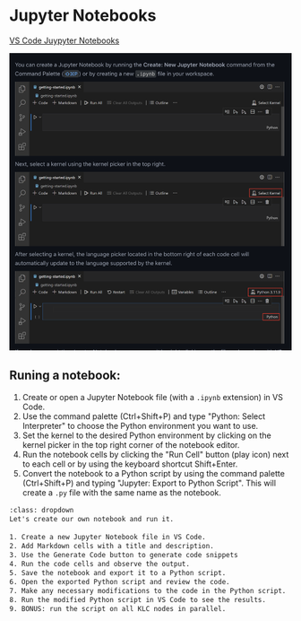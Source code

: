 # Jupyter Notebooks

[VS Code Juypyter Notebooks](https://code.visualstudio.com/docs/datascience/jupyter-notebooks)

![VS Code](./images/vscode-jupyter.png)

## Runing a notebook:

1. Create or open a Jupyter Notebook file (with a `.ipynb` extension) in VS Code.
2. Use the command palette (Ctrl+Shift+P) and type "Python: Select Interpreter" to choose the Python environment you want to use.
3. Set the kernel to the desired Python environment by clicking on the kernel picker in the top right corner of the notebook editor.
4. Run the notebook cells by clicking the "Run Cell" button (play icon) next to each cell or by using the keyboard shortcut Shift+Enter.
5. Convert the notebook to a Python script by using the command palette (Ctrl+Shift+P) and typing "Jupyter: Export to Python Script". This will create a `.py` file with the same name as the notebook.

```{note}
:class: dropdown
Let's create our own notebook and run it.

1. Create a new Jupyter Notebook file in VS Code.
2. Add Markdown cells with a title and description.
3. Use the Generate Code button to generate code snippets
4. Run the code cells and observe the output.
5. Save the notebook and export it to a Python script.
6. Open the exported Python script and review the code.
7. Make any necessary modifications to the code in the Python script.
8. Run the modified Python script in VS Code to see the results.
9. BONUS: run the script on all KLC nodes in parallel.
```
